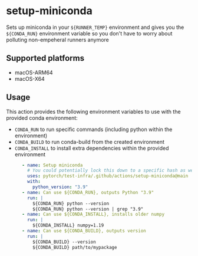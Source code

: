 # setup-miniconda

Sets up miniconda in your `${RUNNER_TEMP}` environment and gives you the `${CONDA_RUN}` environment variable so you don't have to worry about polluting non-empeheral runners anymore

## Supported platforms

- macOS-ARM64
- macOS-X64

## Usage

This action provides the following environment variables to use with the provided conda environment:

* `CONDA_RUN` to run specific commands (including python within the environment)
* `CONDA_BUILD` to run conda-build from the created environment
* `CONDA_INSTALL` to install extra dependencies within the provided environment

```yaml
      - name: Setup miniconda
        # You could potentially lock this down to a specific hash as well
        uses: pytorch/test-infra/.github/actions/setup-miniconda@main
        with:
          python_version: "3.9"
      - name: Can use ${CONDA_RUN}, outputs Python "3.9"
        run: |
          ${CONDA_RUN} python --version
          ${CONDA_RUN} python --version | grep "3.9"
      - name: Can use ${CONDA_INSTALL}, installs older numpy
        run: |
          ${CONDA_INSTALL} numpy=1.19
      - name: Can use ${CONDA_BUILD}, outputs version
        run: |
          ${CONDA_BUILD} --version
          ${CONDA_BUILD} path/to/mypackage
```
